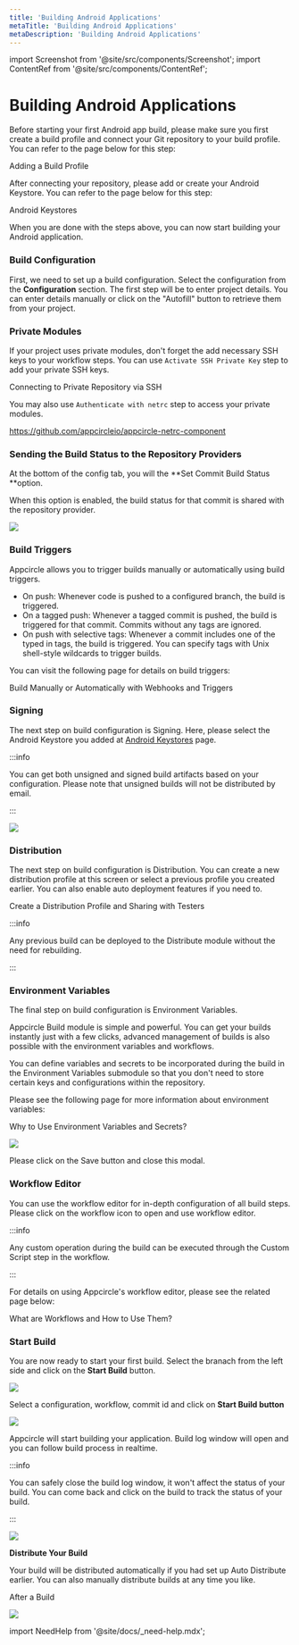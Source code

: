 ```yaml
---
title: 'Building Android Applications'
metaTitle: 'Building Android Applications'
metaDescription: 'Building Android Applications'
---
```


import Screenshot from '@site/src/components/Screenshot';
import ContentRef from '@site/src/components/ContentRef';

# Building Android Applications

Before starting your first Android app build, please make sure you first create a build profile and connect your Git repository to your build profile. You can refer to the page below for this step:

<ContentRef url="../../build/adding-a-build-profile">Adding a Build Profile</ContentRef>

After connecting your repository, please add or create your Android Keystore. You can refer to the page below for this step:

<ContentRef url="../../signing-identities/android-keystores">Android Keystores</ContentRef>

When you are done with the steps above, you can now start building your Android application.

### Build Configuration

First, we need to set up a build configuration. Select the configuration from the **Configuration** section. The first step will be to enter project details. You can enter details manually or click on the "Autofill" button to retrieve them from your project.

### Private Modules

If your project uses private modules, don't forget the add necessary SSH keys to your workflow steps. You can use `Activate SSH Private Key` step to add your private SSH keys.

<ContentRef url="../adding-a-build-profile/connecting-to-private-repository-via-ssh">Connecting to Private Repository via SSH</ContentRef>

You may also use `Authenticate with netrc` step to access your private modules.

https://github.com/appcircleio/appcircle-netrc-component

### Sending the Build Status to the Repository Providers

At the bottom of the config tab, you will the **Set Commit Build Status **option.

<Screenshot url='https://cdn.appcircle.io/docs/assets/image (8).png' />

When this option is enabled, the build status for that commit is shared with the repository provider.

<Screenshot url='https://cdn.appcircle.io/docs/assets/image (213).png' />

![](https://cdn.appcircle.io/docs/assets/appcircle-github-commit-status-pass.png)

### Build Triggers

Appcircle allows you to trigger builds manually or automatically using build triggers.

- On push: Whenever code is pushed to a configured branch, the build is triggered.
- On a tagged push: Whenever a tagged commit is pushed, the build is triggered for that commit. Commits without any tags are ignored.
- On push with selective tags: Whenever a commit includes one of the typed in tags, the build is triggered. You can specify tags with Unix shell-style wildcards to trigger builds.

You can visit the following page for details on build triggers:

<ContentRef url="../build-manually-or-with-triggers">
  Build Manually or Automatically with Webhooks and Triggers
</ContentRef>

###

### Signing

The next step on build configuration is Signing. Here, please select the Android Keystore you added at [Android Keystores](../../signing-identities/android-keystores.md) page.

:::info

You can get both unsigned and signed build artifacts based on your configuration. Please note that unsigned builds will not be distributed by email.

:::

![](https://cdn.appcircle.io/docs/assets/android-config.png)

###

### Distribution

The next step on build configuration is Distribution. You can create a new distribution profile at this screen or select a previous profile you created earlier. You can also enable auto deployment features if you need to.

<ContentRef url="../../distribute/create-or-select-a-distribution-profile">
  Create a Distribution Profile and Sharing with Testers
</ContentRef>

:::info

Any previous build can be deployed to the Distribute module without the need for rebuilding.

:::

###

### Environment Variables

The final step on build configuration is Environment Variables.

Appcircle Build module is simple and powerful. You can get your builds instantly just with a few clicks, advanced management of builds is also possible with the environment variables and workflows.

You can define variables and secrets to be incorporated during the build in the Environment Variables submodule so that you don't need to store certain keys and configurations within the repository.

Please see the following page for more information about environment variables:

<ContentRef url="../../environment-variables/why-to-use-environment-variables-and-secrets">
  Why to Use Environment Variables and Secrets?
</ContentRef>

![](https://cdn.appcircle.io/docs/assets/android-env.png)

Please click on the Save button and close this modal.

###

### Workflow Editor

You can use the workflow editor for in-depth configuration of all build steps. Please click on the workflow icon to open and use workflow editor.

:::info

Any custom operation during the build can be executed through the Custom Script step in the workflow.

:::

For details on using Appcircle's workflow editor, please see the related page below:

<ContentRef url="../../workflows/why-to-use-workflows">What are Workflows and How to Use Them?</ContentRef>


### Start Build

You are now ready to start your first build. Select the branach from the left side and click on the **Start Build** button.

![](https://cdn.appcircle.io/docs/assets/start-build.png)

Select a configuration, workflow, commit id and click on **Start Build button**

![](https://cdn.appcircle.io/docs/assets/android-build.png)


Appcircle will start building your application. Build log window will open and you can follow build process in realtime.

:::info

You can safely close the build log window, it won't affect the status of your build. You can come back and click on the build to track the status of your build.

:::

![](https://cdn.appcircle.io/docs/assets/04-18-Build-Building.png)

**Distribute Your Build**

Your build will be distributed automatically if you had set up Auto Distribute earlier. You can also manually distribute builds at any time you like.

<ContentRef url="../../build/after-a-build">After a Build</ContentRef>

![](https://cdn.appcircle.io/docs/assets/android-distribute.png)

import NeedHelp from '@site/docs/\_need-help.mdx';

<NeedHelp />
